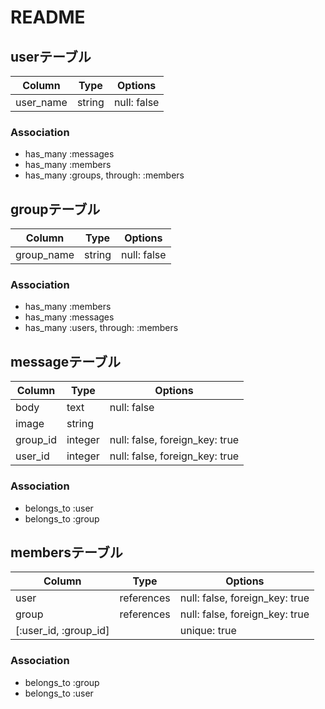 # README

## userテーブル
|Column|Type|Options|
|------|----|-------|
|user_name|string|null: false|

### Association
- has_many :messages
- has_many :members
- has_many :groups, through: :members

## groupテーブル
|Column|Type|Options|
|------|----|-------|
|group_name|string|null: false|

### Association
- has_many :members
- has_many :messages
- has_many :users, through: :members

## messageテーブル
|Column|Type|Options|
|------|----|-------|
|body|text|null: false|
|image|string||
|group_id|integer|null: false, foreign_key: true|
|user_id|integer|null: false, foreign_key: true|

### Association
- belongs_to :user
- belongs_to :group

## membersテーブル

|Column|Type|Options|
|------|----|-------|
|user|references|null: false, foreign_key: true|
|group|references|null: false, foreign_key: true|
|[:user_id, :group_id]||unique: true|

### Association
- belongs_to :group
- belongs_to :user
